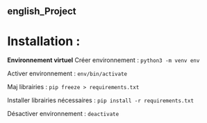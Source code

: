## english_Project

# Installation :

**Environnement virtuel**
Créer environnement :
`python3 -m venv env`

Activer environnement :
`env/bin/activate`

Maj librairies : 
`pip freeze > requirements.txt`

Installer librairies nécessaires :
`pip install -r requirements.txt`

Désactiver environnement :
`deactivate`

